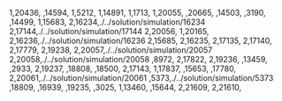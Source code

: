 1,20436,
,14594,
1,5212,
1,14891,
1,1713,
1,20055,
,20665,
,14503,
,3190,
,14499,
1,15683,
2,16234,./../solution/simulation/16234
2,17144,./../solution/simulation/17144
2,20056,
1,20165,
2,16236,./../solution/simulation/16236
2,15685,
2,16235,
2,17135,
2,17140,
2,17779,
2,19238,
2,20057,./../solution/simulation/20057
2,20058,./../solution/simulation/20058
,8972,
2,17822,
2,19236,
,13459,
,2933,
2,19237,
,18808,
,18500,
2,17143,
1,17837,
,15653,
,17780,
2,20061,./../solution/simulation/20061
,5373,./../solution/simulation/5373
,18809,
,16939,
,19235,
,3025,
1,13460,
,15644,
2,21609,
2,21610,
